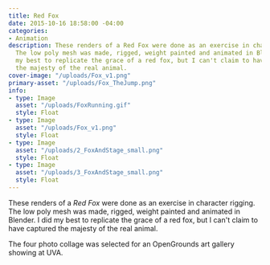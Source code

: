 ```yaml
---
title: Red Fox
date: 2015-10-16 18:58:00 -04:00
categories:
- Animation
description: These renders of a Red Fox were done as an exercise in character rigging.
  The low poly mesh was made, rigged, weight painted and animated in Blender. I did
  my best to replicate the grace of a red fox, but I can't claim to have captured
  the majesty of the real animal.
cover-image: "/uploads/Fox_v1.png"
primary-asset: "/uploads/Fox_TheJump.png"
info:
- type: Image
  asset: "/uploads/FoxRunning.gif"
  style: Float
- type: Image
  asset: "/uploads/Fox_v1.png"
  style: Float
- type: Image
  asset: "/uploads/2_FoxAndStage_small.png"
  style: Float
- type: Image
  asset: "/uploads/3_FoxAndStage_small.png"
  style: Float
---
```


These renders of a *Red Fox* were done as an exercise in character rigging. The low poly mesh was made, rigged, weight painted and animated in Blender. I did my best to replicate the grace of a red fox, but I can't claim to have captured the majesty of the real animal.

The four photo collage was selected for an OpenGrounds art gallery showing at UVA.